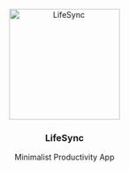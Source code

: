 <p align="center">
    <img src="https://github.com/user-attachments/assets/c6cf419e-cc43-4ecd-adf4-43c742fc6225" alt="LifeSync" width="200" />
</p>
<h3 align="center">LifeSync</h3>
<p align="center">Minimalist Productivity App</p>
